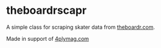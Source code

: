 # theboardrscapr

A simple class for scraping skater data from [theboardr.com](theboardr.com).

Made in support of [4plymag.com](4plymag.com)
